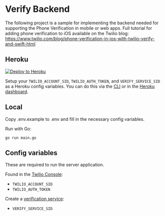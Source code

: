 # Verify Backend

The following project is a sample for implementing the backend needed for supporting the Phone Verification in mobile or web apps. Full tutorial for adding phone verification to iOS available on the Twilio blog: https://www.twilio.com/blog/phone-verification-in-ios-with-twilio-verify-and-swift-html

## Heroku

[![Deploy to Heroku](https://www.herokucdn.com/deploy/button.svg)](https://heroku.com/deploy?template=https://github.com/robinske/go-verify-backend)

Setup your `TWILIO_ACCOUNT_SID`, `TWILIO_AUTH_TOKEN`, and `VERIFY_SERVICE_SID` as a Heroku config variables. You can do this via the [CLI](https://devcenter.heroku.com/articles/config-vars#managing-config-vars) or in the [Heroku dashboard](https://devcenter.heroku.com/articles/config-vars#using-the-heroku-dashboard).

## Local
Copy .env.example to .env and fill in the necessary config variables.

Run with Go:

```
go run main.go
```

## Config variables

These are required to run the server application.

Found in the [Twilio Console](https://www.twilio.com/console/):
* `TWILIO_ACCOUNT_SID`
* `TWILIO_AUTH_TOKEN`

Create a [verification service](https://www.twilio.com/console/verify/services):
* `VERIFY_SERVICE_SID`